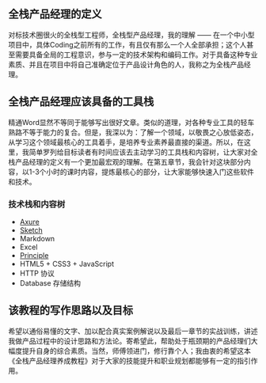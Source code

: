 ## 全栈产品经理的定义

对标技术圈很火的全栈型工程师，全栈型产品经理，我的理解 —— 在一个中小型项目中，具体Coding之前所有的工作，有且仅有那么一个人全部承担；这个人甚至需要具备全局的工程意识，参与一定的技术架构和编码工作。对于具备这种专业素质、并且在项目中将自己准确定位于产品设计角色的人，我称之为全栈产品经理。


## 全栈产品经理应该具备的工具栈

精通Word显然不等同于能够写出很好文章。类似的道理，对各种专业工具的轻车熟路不等于能力的复合。但是，我深以为：了解一个领域，以敬畏之心放低姿态，从学习这个领域最核心的工具着手，是培养专业素养最直接的渠道。所以，在这里，我简单罗列给目标读者有时间应该去主动学习的工具栈和内容树，让大家对全栈产品经理的定义有一个更加最宏观的理解。在第五章节，我会针对这块部分内容，以1-3个小时的课时内容，提炼最核心的部分，让大家能够快速入门这些软件和技术。

### 技术栈和内容树

- [Axure](http://axure.com)
- [Sketch](http://sketchapp.com)
- Markdown
- Excel
- [Principle](http://principleux.com/)
- HTML5 + CSS3 + JavaScript
- HTTP 协议
- Database 存储结构


## 该教程的写作思路以及目标

希望以通俗易懂的文字、加以配合真实案例解说以及最后一章节的实战训练，讲述我做产品过程中的设计思路和方法论。寄希望此，帮助处于瓶颈期的产品经理们大幅度提升自身的综合素质。当然，师傅领进门，修行靠个人；我由衷的希望这本《全栈产品经理养成教程》对于大家的技能提升和职业规划都能够有一定的指引作用。
